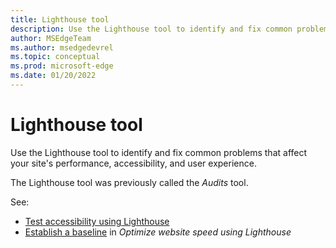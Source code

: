 ```yaml
---
title: Lighthouse tool
description: Use the Lighthouse tool to identify and fix common problems that affect your site's performance, accessibility, and user experience.
author: MSEdgeTeam
ms.author: msedgedevrel
ms.topic: conceptual
ms.prod: microsoft-edge
ms.date: 01/20/2022
---
```

# Lighthouse tool

Use the Lighthouse tool to identify and fix common problems that affect your site's performance, accessibility, and user experience.

The Lighthouse tool was previously called the _Audits_ tool.

See:
* [Test accessibility using Lighthouse](../accessibility/lighthouse.md)
* [Establish a baseline](../speed/get-started.md#establish-a-baseline) in _Optimize website speed using Lighthouse_
